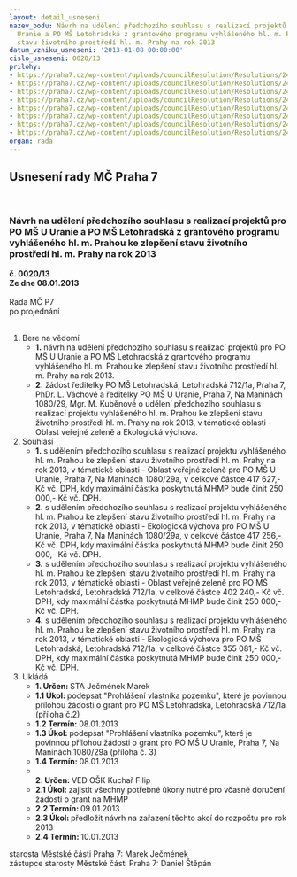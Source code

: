 ```yaml
---
layout: detail_usneseni
nazev_bodu: Návrh na udělení předchozího souhlasu s realizací projektů pro PO MŠ U
  Uranie a PO MŠ Letohradská z grantového programu vyhlášeného hl. m. Prahou ke zlepšení
  stavu životního prostředí hl. m. Prahy na rok 2013
datum_vzniku_usneseni: '2013-01-08 00:00:00'
cislo_usneseni: 0020/13
prilohy:
- https://praha7.cz/wp-content/uploads/councilResolution/Resolutions/24361/1-13-p%c5%99.1._vyhl%c3%a1%c5%a1en%c3%ad_programu_mhmp.pdf
- https://praha7.cz/wp-content/uploads/councilResolution/Resolutions/24361/1-13-p%c5%99.2._m%c5%a1_letohradsk%c3%a1-prohl%c3%a1%c5%a1en%c3%ad_vlastn%c3%adka_pozemk%c5%af.doc
- https://praha7.cz/wp-content/uploads/councilResolution/Resolutions/24361/1-13-p%c5%99.3._m%c5%a1_u_ranie-prohl%c3%a1%c5%a1en%c3%ad_vlastn%c3%adka_pozemk%c5%af.doc
- https://praha7.cz/wp-content/uploads/councilResolution/Resolutions/24361/1-13-p%c5%99.4._stru%c4%8dn%c3%bd_popis_projektu_m%c5%a1_letohradsk%c3%a1_prom%c4%9bny_p%c5%99%c3%adrody.docx
- https://praha7.cz/wp-content/uploads/councilResolution/Resolutions/24361/1-13-p%c5%99.5._stru%c4%8dn%c3%bd_popis_projektu_m%c5%a1_letohradsk%c3%a1_zelen%c3%a1_o%c3%a1za.docx
- https://praha7.cz/wp-content/uploads/councilResolution/Resolutions/24361/1-13-p%c5%99.6._%c5%be%c3%a1dost_a_popis_2_granty_m%c5%a1_uranie.doc
- https://praha7.cz/wp-content/uploads/councilResolution/Resolutions/24361/1-13-p%c5%99.7._m%c5%a1_u_uranie_rozpo%c4%8det_a_pl%c3%a1nek_k_eko_v%c3%bdchov%c4%9b.doc
- https://praha7.cz/wp-content/uploads/councilResolution/Resolutions/24361/1-13-p%c5%99.8._m%c5%a1_u_uranie_rozpo%c4%8det_a_pl%c3%a1nek_k_zeleni.doc
organ: rada
---
```

<div id="ucUsn_pList" class="usn">
	<span><h2>Usnesení rady MČ Praha 7 </h2>
<br></span><div class="standBody">
<span><h3>Návrh na udělení předchozího souhlasu s realizací projektů pro PO MŠ U Uranie a PO MŠ Letohradská z grantového programu vyhlášeného hl. m. Prahou ke zlepšení stavu životního prostředí hl. m. Prahy na rok 2013</h3></span><div class="center">
		<strong>č. 0020/13</strong><br>
	</div>
<div class="center">
		<strong>Ze dne 08.01.2013</strong><br><br>
	</div>Rada MČ P7<br> po projednání<br><br><ol>
<li>Bere na vědomí<ul>
<li>
<strong>1.</strong> návrh na udělení předchozího souhlasu s realizací projektů pro PO MŠ U Uranie a PO MŠ Letohradská z grantového programu vyhlášeného hl. m. Prahou ke zlepšení stavu životního prostředí hl. m. Prahy na rok 2013.</li>
<li>
<strong>2.</strong> žádost ředitelky PO MŠ Letohradská, Letohradská 712/1a, Praha 7, PhDr. L. Váchové a ředitelky PO MŠ U Uranie, Praha 7, Na Maninách 1080/29, Mgr. M. Kuběnové o udělení předchozího souhlasu s realizací projektu vyhlášeného hl. m. Prahou ke zlepšení stavu životního prostředí hl. m. Prahy na rok 2013, v tématické oblasti - Oblast veřejné zeleně a Ekologická výchova.</li>
</ul>
</li>
<li>Souhlasí<ul>
<li>
<strong>1.</strong> s udělením předchozího souhlasu s realizací projektu vyhlášeného hl. m. Prahou ke zlepšení stavu životního prostředí hl. m. Prahy na rok 2013, v tématické oblasti - Oblast veřejné zeleně pro PO MŠ U Uranie, Praha 7, Na Maninách 1080/29a, v celkové částce 417 627,- Kč vč. DPH, kdy maximální částka poskytnutá MHMP bude činit 250 000,- Kč vč. DPH.</li>
<li>
<strong>2.</strong> s udělením předchozího souhlasu s realizací projektu vyhlášeného hl. m. Prahou ke zlepšení stavu životního prostředí hl. m. Prahy na rok 2013, v tématické oblasti - Ekologická výchova pro PO MŠ U Uranie, Praha 7, Na Maninách 1080/29a,       v celkové částce 417 256,- Kč vč. DPH, kdy maximální částka poskytnutá MHMP bude činit 250 000,- Kč vč. DPH.</li>
<li>
<strong>3.</strong> s udělením předchozího souhlasu s realizací projektu vyhlášeného hl. m. Prahou ke zlepšení stavu životního prostředí hl. m. Prahy na rok 2013, v tématické oblasti - Oblast veřejné zeleně pro PO MŠ Letohradská, Letohradská 712/1a, v celkové částce 402 240,- Kč vč. DPH, kdy maximální částka poskytnutá MHMP bude činit 250 000,- Kč vč. DPH.</li>
<li>
<strong>4.</strong> s udělením předchozího souhlasu s realizací projektu vyhlášeného hl. m. Prahou ke zlepšení stavu životního prostředí hl. m. Prahy na rok 2013, v tématické oblasti - Ekologická výchova pro PO MŠ Letohradská, Letohradská 712/1a, v celkové částce 355 081,- Kč vč. DPH, kdy maximální částka poskytnutá MHMP bude činit 250 000,- Kč vč. DPH.</li>
</ul>
</li>
<li>Ukládá<ul>
<li>
<strong>1. Určen: </strong>STA Ječmének Marek</li>
<li>
<strong>1.1 Úkol: </strong>podepsat "Prohlášení vlastníka pozemku", které je povinnou přílohou žádosti o grant pro PO MŠ Letohradská, Letohradská 712/1a  (příloha č.2)</li>
<li>
<strong>1.2 Termín: </strong>08.01.2013</li>
<li>
<strong>1.3 Úkol: </strong>podepsat "Prohlášení vlastníka pozemku", které je povinnou přílohou žádosti o grant pro PO MŠ U Uranie, Praha 7, Na Maninách 1080/29a (příloha č. 3)</li>
<li>
<strong>1.4 Termín: </strong>08.01.2013</li>
<li>
<strong><br>2. Určen: </strong>VED OŠK Kuchař Filip</li>
<li>
<strong>2.1 Úkol: </strong>zajistit všechny potřebné úkony nutné pro včasné doručení žádostí o grant na  MHMP</li>
<li>
<strong>2.2 Termín: </strong>09.01.2013</li>
<li>
<strong>2.3 Úkol: </strong>předložit návrh na zařazení těchto akcí do rozpočtu pro rok 2013</li>
<li>
<strong>2.4 Termín: </strong>10.01.2013</li>
</ul>
</li>
</ol>starosta Městské části Praha 7: Marek Ječmének<br>zástupce starosty Městské části Praha 7: Daniel Štěpán 
</div>
</div>